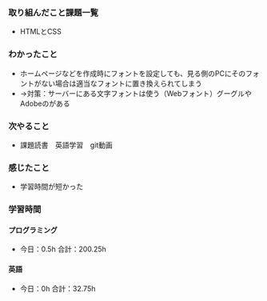 ### 取り組んだこと課題一覧
- HTMLとCSS
### わかったこと
- ホームページなどを作成時にフォントを設定しても、見る側のPCにそのフォントがない場合は適当なフォントに置き換えられてしまう
- →対策：サーバーにある文字フォントは使う（Webフォント）グーグルやAdobeのがある
### 次やること
- 課題読書　英語学習　git動画
### 感じたこと
- 学習時間が短かった
### 学習時間
#### プログラミング
- 今日：0.5h 合計：200.25h
#### 英語
- 今日：0h 合計：32.75h